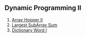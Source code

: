 ## Dynamic Programming II

1.  [Array Hopper II](Medium/ArrayHopperII)
2.  [Largest SubArray Sum](Medium/LargestSubArraySum)
3.  [Dictionary Word I](Medium/DictionaryWordI)
